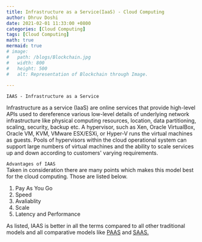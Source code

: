 ```yaml
---
title: Infrastructure as a Service(IaaS) - Cloud Computing
author: Dhruv Doshi
date: 2021-02-01 11:33:00 +0800
categories: [Cloud Computing]
tags: [Cloud Computing]
math: true
mermaid: true
# image:
#   path: /blogs/Blockchain.jpg
#   width: 800
#   height: 500
#   alt: Representation of Blockchain through Image.
  
---
```


`IAAS - Infrastructure as a Service`<br>

Infrastructure as a service (IaaS) are online services that provide high-level APIs used to dereference various low-level details of underlying network infrastructure like physical computing resources, location, data partitioning, scaling, security, backup etc. A hypervisor, such as Xen, Oracle VirtualBox, Oracle VM, KVM, VMware ESX/ESXi, or Hyper-V runs the virtual machines as guests. Pools of hypervisors within the cloud operational system can support large numbers of virtual machines and the ability to scale services up and down according to customers' varying requirements.

`Advantages of IAAS`<br>
Taken in consideration there are many points which makes this model best for the cloud computing. Those are listed below.

1. Pay As You Go
2. Speed 
3. Avaliablity
4. Scale
5. Latency and Performance

As listed, IAAS is better in all the terms compared to all other traditional models and all comparative models like <a href="https://blog.doshidhruv.com/posts/Platform-as-a-service/">PAAS</a> and <a href="https://blog.doshidhruv.com/posts/Platform-as-a-service/">SAAS.


